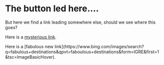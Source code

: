<h1>The button led here....</h1>

<p>But here we find a link leading somewhere else, should we see where this goes?</p>


Here is a [mysterious link](https://sassica.github.io/Prototyping-experiments/final-destination/).

<p>Here is a [fabulous new link](https://www.bing.com/images/search?q=fabulous+destinations&qpvt=faboulous+destinations&form=IGRE&first=1&tsc=ImageBasicHover).</p>



